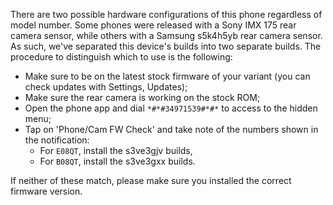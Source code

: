 There are two possible hardware configurations of this phone regardless of model number.
Some phones were released with a Sony IMX 175 rear camera sensor, while others with a Samsung s5k4h5yb rear camera sensor.
As such, we've separated this device's builds into two separate builds.
The procedure to distinguish which to use is the following:

* Make sure to be on the latest stock firmware of your variant (you can check updates with Settings, Updates);
* Make sure the rear camera is working on the stock ROM;
* Open the phone app and dial `*#*#34971539#*#*` to access to the hidden menu;
* Tap on 'Phone/Cam FW Check' and take note of the numbers shown in the notification:
	* For `E08QT`, install the s3ve3gjv builds,
	* For `B08QT`, install the s3ve3gxx builds.

If neither of these match, please make sure you installed the correct firmware version.
